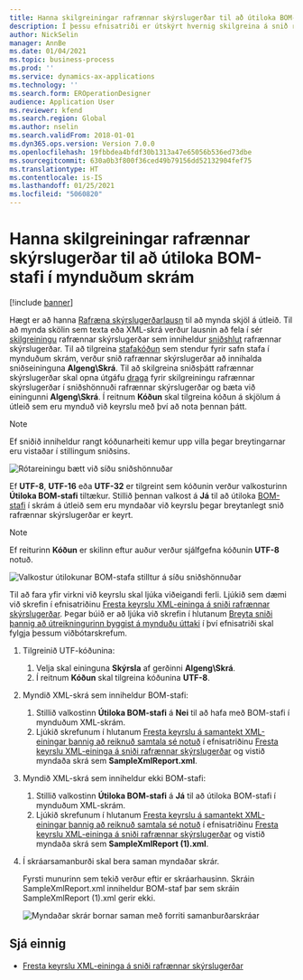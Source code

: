```yaml
---
title: Hanna skilgreiningar rafrænnar skýrslugerðar til að útiloka BOM-stafi í mynduðum skrám
description: Í þessu efnisatriði er útskýrt hvernig skilgreina á snið rafrænnar skýrslugerðar til að búa til skýrslur sem útiloka BOM-stafi.
author: NickSelin
manager: AnnBe
ms.date: 01/04/2021
ms.topic: business-process
ms.prod: ''
ms.service: dynamics-ax-applications
ms.technology: ''
ms.search.form: EROperationDesigner
audience: Application User
ms.reviewer: kfend
ms.search.region: Global
ms.author: nselin
ms.search.validFrom: 2018-01-01
ms.dyn365.ops.version: Version 7.0.0
ms.openlocfilehash: 19fbbdea4bfdf30b1313a47e65056b536ed73dbe
ms.sourcegitcommit: 630a0b3f800f36ced49b79156dd52132904fef75
ms.translationtype: HT
ms.contentlocale: is-IS
ms.lasthandoff: 01/25/2021
ms.locfileid: "5060820"
---
```

# <a name="design-er-configurations-to-suppress-bom-characters-in-generated-files"></a>Hanna skilgreiningar rafrænnar skýrslugerðar til að útiloka BOM-stafi í mynduðum skrám

[!include [banner](../includes/banner.md)]

Hægt er að hanna [Rafræna skýrslugerðar](general-electronic-reporting.md)[lausn](er-quick-start1-new-solution.md) til að mynda skjöl á útleið. Til að mynda skölin sem texta eða XML-skrá verður lausnin að fela í sér [skilgreiningu](general-electronic-reporting.md#Configuration) rafrænnar skýrslugerðar sem inniheldur [sniðshlut](general-electronic-reporting.md#FormatComponentOutbound) rafrænnar skýrslugerðar. Til að tilgreina [stafakóðun](https://docs.microsoft.com/windows/win32/intl/character-sets) sem stendur fyrir safn stafa í mynduðum skrám, verður snið rafrænnar skýrslugerðar að innihalda sniðseininguna **Algeng\\Skrá**. Til að skilgreina sniðsþátt rafrænnar skýrslugerðar skal opna útgáfu [draga](general-electronic-reporting.md#component-versioning) fyrir skilgreiningu rafrænnar skýrslugerðar í sniðshönnuði rafrænnar skýrslugerðar og bæta við einingunni **Algeng\\Skrá**. Í reitnum **Kóðun** skal tilgreina kóðun á skjölum á útleið sem eru mynduð við keyrslu með því að nota þennan þátt.

> [!NOTE]
> Ef sniðið inniheldur rangt kóðunarheiti kemur upp villa þegar breytingarnar eru vistaðar í stillingum sniðsins.

![Rótareiningu bætt við síðu sniðshönnuðar](./media/er-suppress-bom-characters-image1.gif)

Ef **UTF-8**, **UTF-16** eða **UTF-32** er tilgreint sem kóðunin verður valkosturinn **Útiloka BOM-stafi** tiltækur. Stillið þennan valkost á **Já** til að útiloka [BOM-stafi](https://docs.microsoft.com/globalization/encoding/byte-order-mark) í skrám á útleið sem eru myndaðar við keyrslu þegar breytanlegt snið rafrænnar skýrslugerðar er keyrt.

> [!NOTE]
> Ef reiturinn **Kóðun** er skilinn eftur auður verður sjálfgefna kóðunin **UTF-8** notuð.

![Valkostur útilokunar BOM-stafa stilltur á síðu sniðshönnuðar](./media/er-suppress-bom-characters-image2.gif)

Til að fara yfir virkni við keyrslu skal ljúka viðeigandi ferli. Ljúkið sem dæmi við skrefin í efnisatriðinu [Fresta keyrslu XML-eininga á sniði rafrænnar skýrslugerðar](er-defer-xml-element.md). Þegar búið er að ljúka við skrefin í hlutanum [Breyta sniði þannig að útreikningurinn byggist á mynduðu úttaki](er-defer-xml-element.md#modify-the-format-so-that-the-calculation-is-based-on-generated-output) í því efnisatriði skal fylgja þessum viðbótarskrefum.

1. Tilgreinið UTF-kóðunina:

    1. Velja skal eininguna **Skýrsla** af gerðinni **Algeng\\Skrá**.
    2. Í reitnum **Kóðun** skal tilgreina kóðunina **UTF-8**.

2. Myndið XML-skrá sem inniheldur BOM-stafi:

    1. Stillið valkostinn **Útiloka BOM-stafi** á **Nei** til að hafa með BOM-stafi í mynduðum XML-skrám.
    2. Ljúkið skrefunum í hlutanum [Fresta keyrslu á samantekt XML-einingar þannig að reiknuð samtala sé notuð](er-defer-xml-element.md#defer-the-execution-of-the-summary-xml-element-so-that-the-calculated-total-is-used) í efnisatriðinu [Fresta keyrslu XML-eininga á sniði rafrænnar skýrslugerðar](er-defer-xml-element.md) og vistið myndaða skrá sem **SampleXmlReport.xml**.

3. Myndið XML-skrá sem inniheldur ekki BOM-stafi:

    1. Stillið valkostinn **Útiloka BOM-stafi** á **Já** til að útiloka BOM-stafi í mynduðum XML-skrám.
    2. Ljúkið skrefunum í hlutanum [Fresta keyrslu á samantekt XML-einingar þannig að reiknuð samtala sé notuð](er-defer-xml-element.md#defer-the-execution-of-the-summary-xml-element-so-that-the-calculated-total-is-used) í efnisatriðinu [Fresta keyrslu XML-eininga á sniði rafrænnar skýrslugerðar](er-defer-xml-element.md) og vistið myndaða skrá sem **SampleXmlReport (1).xml**.

4. Í skráarsamanburði skal bera saman myndaðar skrár.

    Fyrsti munurinn sem tekið verður eftir er skráarhausinn. Skráin SampleXmlReport.xml inniheldur BOM-staf þar sem skráin SampleXmlReport (1).xml gerir ekki.

    ![Myndaðar skrár bornar saman með forriti samanburðarskráar](./media/er-suppress-bom-characters-image3.png)

## <a name="see-also"></a>Sjá einnig

- [Fresta keyrslu XML-eininga á sniði rafrænnar skýrslugerðar](er-defer-xml-element.md)
